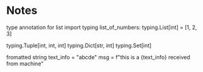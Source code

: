 # Notes

type annotation for list
import typing
list_of_numbers: typing.List[int] = [1, 2, 3]

typing.Tuple[int, int, int]
typing.Dict[str, int]
typing.Set[int]

fromatted string
text_info = "abcde"
msg = f"this is a {text_info} received from machine"



